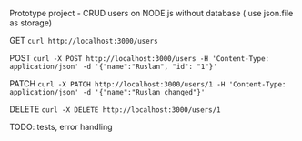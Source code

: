 Prototype project - CRUD users on NODE.js without database ( use json.file as storage)

GET `curl http://localhost:3000/users`

POST `curl -X POST http://localhost:3000/users -H 'Content-Type: application/json' -d '{"name":"Ruslan", "id": "1"}'`

PATCH `curl -X PATCH http://localhost:3000/users/1 -H 'Content-Type: application/json' -d '{"name":"Ruslan changed"}'`

DELETE `curl -X DELETE http://localhost:3000/users/1`

TODO: tests, error handling
